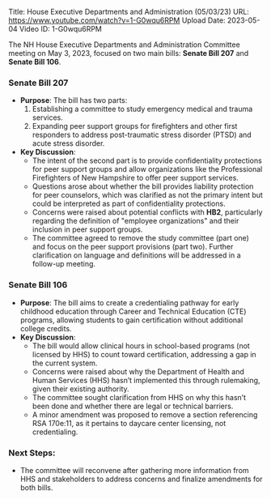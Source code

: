 Title: House Executive Departments and Administration (05/03/23)
URL: https://www.youtube.com/watch?v=1-G0wqu6RPM
Upload Date: 2023-05-04
Video ID: 1-G0wqu6RPM

The NH House Executive Departments and Administration Committee meeting on May 3, 2023, focused on two main bills: **Senate Bill 207** and **Senate Bill 106**.

### **Senate Bill 207**
- **Purpose**: The bill has two parts: 
  1. Establishing a committee to study emergency medical and trauma services.
  2. Expanding peer support groups for firefighters and other first responders to address post-traumatic stress disorder (PTSD) and acute stress disorder.
- **Key Discussion**: 
  - The intent of the second part is to provide confidentiality protections for peer support groups and allow organizations like the Professional Firefighters of New Hampshire to offer peer support services.
  - Questions arose about whether the bill provides liability protection for peer counselors, which was clarified as not the primary intent but could be interpreted as part of confidentiality protections.
  - Concerns were raised about potential conflicts with **HB2**, particularly regarding the definition of "employee organizations" and their inclusion in peer support groups.
  - The committee agreed to remove the study committee (part one) and focus on the peer support provisions (part two). Further clarification on language and definitions will be addressed in a follow-up meeting.

### **Senate Bill 106**
- **Purpose**: The bill aims to create a credentialing pathway for early childhood education through Career and Technical Education (CTE) programs, allowing students to gain certification without additional college credits.
- **Key Discussion**:
  - The bill would allow clinical hours in school-based programs (not licensed by HHS) to count toward certification, addressing a gap in the current system.
  - Concerns were raised about why the Department of Health and Human Services (HHS) hasn’t implemented this through rulemaking, given their existing authority.
  - The committee sought clarification from HHS on why this hasn’t been done and whether there are legal or technical barriers.
  - A minor amendment was proposed to remove a section referencing RSA 170e:11, as it pertains to daycare center licensing, not credentialing.

### **Next Steps**:
- The committee will reconvene after gathering more information from HHS and stakeholders to address concerns and finalize amendments for both bills.